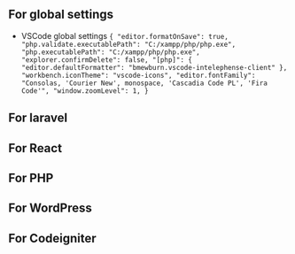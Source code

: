 ## For global settings 
- VSCode global settings `{
    "editor.formatOnSave": true,
    "php.validate.executablePath": "C:/xampp/php/php.exe",
    "php.executablePath": "C:/xampp/php/php.exe",
    "explorer.confirmDelete": false,
    "[php]": {
        "editor.defaultFormatter": "bmewburn.vscode-intelephense-client"
    },
    "workbench.iconTheme": "vscode-icons",
    "editor.fontFamily": "Consolas, 'Courier New', monospace, 'Cascadia Code PL', 'Fira Code'",
    "window.zoomLevel": 1,
}`
## For laravel
## For React
## For PHP
## For WordPress
## For Codeigniter